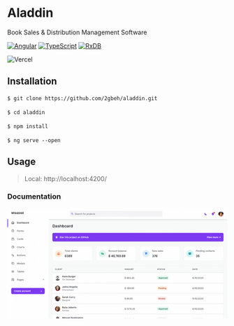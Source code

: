 # Aladdin

Book Sales & Distribution Management Software

[![Angular](https://img.shields.io/badge/Angular-17.x-dd0031.svg)](https://angular.io/tutorial/first-app)
[![TypeScript](https://img.shields.io/badge/TypeScript-5.x-blue.svg)](https://www.typescriptlang.org/docs/)
[![RxDB](https://img.shields.io/badge/RxDB-10.x-8d2089.svg)](https://rxdb.info/quickstart.html)

![Vercel](https://img.shields.io/badge/vercel-%23000000.svg?style=for-the-badge&logo=vercel&logoColor=white)

## Installation

```
$ git clone https://github.com/2gbeh/aladdin.git

$ cd aladdin

$ npm install

$ ng serve --open
```

## Usage

> Local:   http://localhost:4200/

### Documentation

![Screenshot](./social-preview.png)
